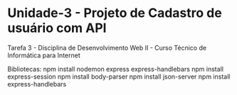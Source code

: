# Unidade-3 - Projeto de Cadastro de usuário com API
Tarefa 3 - Disciplina de Desenvolvimento Web II - Curso Técnico de Informática para Internet

Bibliotecas: 
npm install nodemon express express-handlebars
npm install express-session
npm install body-parser
npm install json-server
npm install express-handlebars




